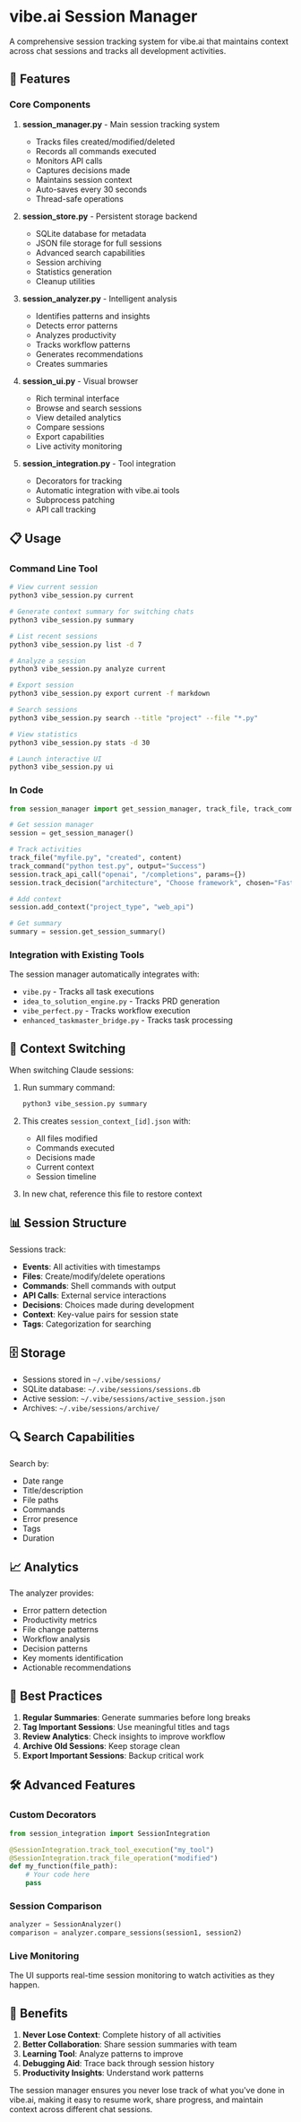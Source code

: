 # vibe.ai Session Manager

A comprehensive session tracking system for vibe.ai that maintains context across chat sessions and tracks all development activities.

## 🚀 Features

### Core Components

1. **session_manager.py** - Main session tracking system
   - Tracks files created/modified/deleted
   - Records all commands executed
   - Monitors API calls
   - Captures decisions made
   - Maintains session context
   - Auto-saves every 30 seconds
   - Thread-safe operations

2. **session_store.py** - Persistent storage backend
   - SQLite database for metadata
   - JSON file storage for full sessions
   - Advanced search capabilities
   - Session archiving
   - Statistics generation
   - Cleanup utilities

3. **session_analyzer.py** - Intelligent analysis
   - Identifies patterns and insights
   - Detects error patterns
   - Analyzes productivity
   - Tracks workflow patterns
   - Generates recommendations
   - Creates summaries

4. **session_ui.py** - Visual browser
   - Rich terminal interface
   - Browse and search sessions
   - View detailed analytics
   - Compare sessions
   - Export capabilities
   - Live activity monitoring

5. **session_integration.py** - Tool integration
   - Decorators for tracking
   - Automatic integration with vibe.ai tools
   - Subprocess patching
   - API call tracking

## 📋 Usage

### Command Line Tool

```bash
# View current session
python3 vibe_session.py current

# Generate context summary for switching chats
python3 vibe_session.py summary

# List recent sessions
python3 vibe_session.py list -d 7

# Analyze a session
python3 vibe_session.py analyze current

# Export session
python3 vibe_session.py export current -f markdown

# Search sessions
python3 vibe_session.py search --title "project" --file "*.py"

# View statistics
python3 vibe_session.py stats -d 30

# Launch interactive UI
python3 vibe_session.py ui
```

### In Code

```python
from session_manager import get_session_manager, track_file, track_command

# Get session manager
session = get_session_manager()

# Track activities
track_file("myfile.py", "created", content)
track_command("python test.py", output="Success")
session.track_api_call("openai", "/completions", params={})
session.track_decision("architecture", "Choose framework", chosen="FastAPI")

# Add context
session.add_context("project_type", "web_api")

# Get summary
summary = session.get_session_summary()
```

### Integration with Existing Tools

The session manager automatically integrates with:
- `vibe.py` - Tracks all task executions
- `idea_to_solution_engine.py` - Tracks PRD generation
- `vibe_perfect.py` - Tracks workflow execution
- `enhanced_taskmaster_bridge.py` - Tracks task processing

## 🔄 Context Switching

When switching Claude sessions:

1. Run summary command:
   ```bash
   python3 vibe_session.py summary
   ```

2. This creates `session_context_[id].json` with:
   - All files modified
   - Commands executed
   - Decisions made
   - Current context
   - Session timeline

3. In new chat, reference this file to restore context

## 📊 Session Structure

Sessions track:
- **Events**: All activities with timestamps
- **Files**: Create/modify/delete operations
- **Commands**: Shell commands with output
- **API Calls**: External service interactions
- **Decisions**: Choices made during development
- **Context**: Key-value pairs for session state
- **Tags**: Categorization for searching

## 🗄️ Storage

- Sessions stored in `~/.vibe/sessions/`
- SQLite database: `~/.vibe/sessions/sessions.db`
- Active session: `~/.vibe/sessions/active_session.json`
- Archives: `~/.vibe/sessions/archive/`

## 🔍 Search Capabilities

Search by:
- Date range
- Title/description
- File paths
- Commands
- Error presence
- Tags
- Duration

## 📈 Analytics

The analyzer provides:
- Error pattern detection
- Productivity metrics
- File change patterns
- Workflow analysis
- Decision patterns
- Key moments identification
- Actionable recommendations

## 🎯 Best Practices

1. **Regular Summaries**: Generate summaries before long breaks
2. **Tag Important Sessions**: Use meaningful titles and tags
3. **Review Analytics**: Check insights to improve workflow
4. **Archive Old Sessions**: Keep storage clean
5. **Export Important Sessions**: Backup critical work

## 🛠️ Advanced Features

### Custom Decorators

```python
from session_integration import SessionIntegration

@SessionIntegration.track_tool_execution("my_tool")
@SessionIntegration.track_file_operation("modified")
def my_function(file_path):
    # Your code here
    pass
```

### Session Comparison

```python
analyzer = SessionAnalyzer()
comparison = analyzer.compare_sessions(session1, session2)
```

### Live Monitoring

The UI supports real-time session monitoring to watch activities as they happen.

## 🚀 Benefits

1. **Never Lose Context**: Complete history of all activities
2. **Better Collaboration**: Share session summaries with team
3. **Learning Tool**: Analyze patterns to improve
4. **Debugging Aid**: Trace back through session history
5. **Productivity Insights**: Understand work patterns

The session manager ensures you never lose track of what you've done in vibe.ai, making it easy to resume work, share progress, and maintain context across different chat sessions.